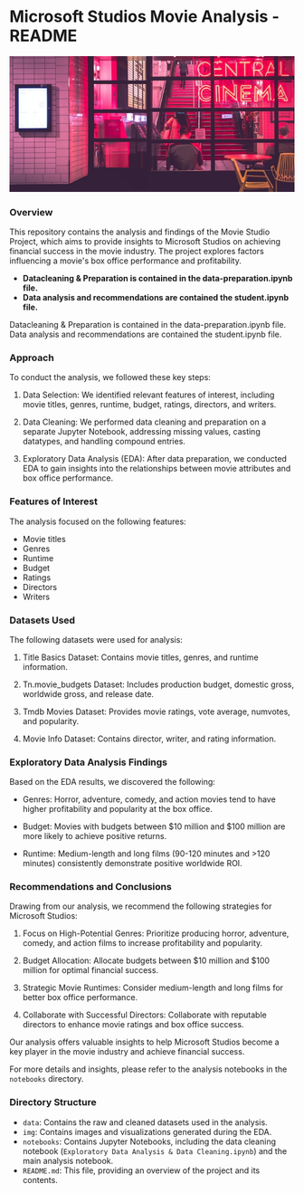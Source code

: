 # Microsoft Studios Movie Analysis - README

![Movie Analysis](./img/title_img.png)


### Overview

This repository contains the analysis and findings of the Movie Studio Project, which aims to provide insights to Microsoft Studios on achieving financial success in the movie industry. The project explores factors influencing a movie's box office performance and profitability.

- **Datacleaning & Preparation is contained in the data-preparation.ipynb file.**
- **Data analysis and recommendations are contained the student.ipynb file.**

Datacleaning & Preparation is contained in the data-preparation.ipynb file.
Data analysis and recommendations are contained the student.ipynb file.

### Approach

To conduct the analysis, we followed these key steps:

1. Data Selection: We identified relevant features of interest, including movie titles, genres, runtime, budget, ratings, directors, and writers.

2. Data Cleaning: We performed data cleaning and preparation on a separate Jupyter Notebook, addressing missing values, casting datatypes, and handling compound entries.

3. Exploratory Data Analysis (EDA): After data preparation, we conducted EDA to gain insights into the relationships between movie attributes and box office performance.

### Features of Interest

The analysis focused on the following features:

- Movie titles
- Genres
- Runtime
- Budget
- Ratings
- Directors
- Writers

### Datasets Used

The following datasets were used for analysis:

1. Title Basics Dataset: Contains movie titles, genres, and runtime information.

2. Tn.movie_budgets Dataset: Includes production budget, domestic gross, worldwide gross, and release date.

3. Tmdb Movies Dataset: Provides movie ratings, vote average, numvotes, and popularity.

4. Movie Info Dataset: Contains director, writer, and rating information.

### Exploratory Data Analysis Findings

Based on the EDA results, we discovered the following:

- Genres: Horror, adventure, comedy, and action movies tend to have higher profitability and popularity at the box office.

- Budget: Movies with budgets between $10 million and $100 million are more likely to achieve positive returns.

- Runtime: Medium-length and long films (90-120 minutes and >120 minutes) consistently demonstrate positive worldwide ROI.

### Recommendations and Conclusions

Drawing from our analysis, we recommend the following strategies for Microsoft Studios:

1. Focus on High-Potential Genres: Prioritize producing horror, adventure, comedy, and action films to increase profitability and popularity.

2. Budget Allocation: Allocate budgets between $10 million and $100 million for optimal financial success.

3. Strategic Movie Runtimes: Consider medium-length and long films for better box office performance.

4. Collaborate with Successful Directors: Collaborate with reputable directors to enhance movie ratings and box office success.

Our analysis offers valuable insights to help Microsoft Studios become a key player in the movie industry and achieve financial success.

For more details and insights, please refer to the analysis notebooks in the `notebooks` directory.

### Directory Structure

- `data`: Contains the raw and cleaned datasets used in the analysis.
- `img`: Contains images and visualizations generated during the EDA.
- `notebooks`: Contains Jupyter Notebooks, including the data cleaning notebook (`Exploratory Data Analysis & Data Cleaning.ipynb`) and the main analysis notebook.
- `README.md`: This file, providing an overview of the project and its contents.


